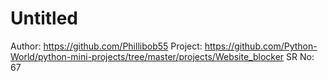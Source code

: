 # Untitled

Author: https://github.com/Phillibob55
Project: https://github.com/Python-World/python-mini-projects/tree/master/projects/Website_blocker
SR No: 67